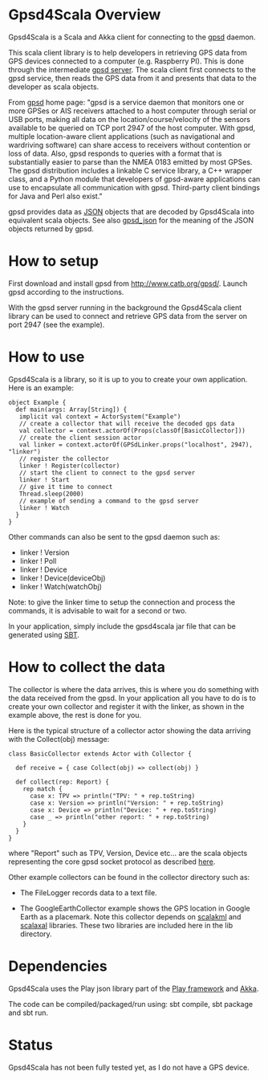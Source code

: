 # Gpsd4Scala Overview

Gpsd4Scala is a Scala and Akka client for connecting to the [gpsd](http://www.catb.org/gpsd/) daemon.

This scala client library is to help developers in retrieving GPS data from
GPS devices connected to a computer (e.g. Raspberry PI). This is done through the intermediate
[gpsd server](http://www.catb.org/gpsd/). The scala client first connects to the gpsd service, then reads the GPS data
from it and presents that data to the developer as scala objects.

From [gpsd](http://www.catb.org/gpsd/) home page:
"gpsd is a service daemon that monitors one or more GPSes or AIS receivers
attached to a host computer through serial or USB ports, making all data on
the location/course/velocity of the sensors available to be queried on TCP
port 2947 of the host computer. With gpsd, multiple location-aware client
applications (such as navigational and wardriving software) can share access
to receivers without contention or loss of data. Also, gpsd responds to queries
with a format that is substantially easier to parse than the NMEA 0183 emitted
by most GPSes. The gpsd distribution includes a linkable C service library,
a C++ wrapper class, and a Python module that developers of gpsd-aware applications
can use to encapsulate all communication with gpsd. Third-party client bindings
for Java and Perl also exist."

gpsd provides data as [JSON](http://www.json.org/) objects that are decoded by Gpsd4Scala
into equivalent scala objects. See also [gpsd_json](http://catb.org/gpsd/gpsd_json.html) for
the meaning of the JSON objects returned by gpsd.

# How to setup

First download and install gpsd from http://www.catb.org/gpsd/. Launch gpsd according to the instructions.

With the gpsd server running in the background the Gpsd4Scala client library can
be used to connect and retrieve GPS data from the server on port 2947 (see the example).

# How to use

Gpsd4Scala is a library, so it is up to you to create your own application.
Here is an example:

    object Example {
      def main(args: Array[String]) {
       implicit val context = ActorSystem("Example")
       // create a collector that will receive the decoded gps data
       val collector = context.actorOf(Props(classOf[BasicCollector]))
       // create the client session actor
       val linker = context.actorOf(GPSdLinker.props("localhost", 2947), "linker")
       // register the collector
       linker ! Register(collector)
       // start the client to connect to the gpsd server
       linker ! Start
       // give it time to connect
       Thread.sleep(2000)
       // example of sending a command to the gpsd server
       linker ! Watch
      }
    }

Other commands can also be sent to the gpsd daemon such as:

  - linker ! Version
  - linker ! Poll
  - linker ! Device
  - linker ! Device(deviceObj)
  - linker ! Watch(watchObj)

Note: to give the linker time to setup the connection and process the commands, it is
advisable to wait for a second or two.

In your application, simply include the gpsd4scala jar file that can be generated using [SBT](http://www.scala-sbt.org/).

# How to collect the data

The collector is where the data arrives, this is where you do something with the data received from the gpsd.
In your application all you have to do is to create your own collector and register it with the linker,
as shown in the example above, the rest is done for you.

Here is the typical structure of a collector actor showing the data arriving with the Collect(obj) message:

    class BasicCollector extends Actor with Collector {

      def receive = { case Collect(obj) => collect(obj) }

      def collect(rep: Report) {
        rep match {
          case x: TPV => println("TPV: " + rep.toString)
          case x: Version => println("Version: " + rep.toString)
          case x: Device => println("Device: " + rep.toString)
          case _ => println("other report: " + rep.toString)
        }
      }
    }

where "Report" such as TPV, Version, Device etc... are the scala objects representing
the core gpsd socket protocol as described [here](http://catb.org/gpsd/gpsd_json.html).

Other example collectors can be found in the collector directory such as:

  - The FileLogger records data to a text file.

  - The GoogleEarthCollector example shows the GPS location in Google Earth as a placemark.
Note this collector depends on [scalakml](https://github.com/workingDog/scalakml) and
[scalaxal](https://github.com/workingDog/scalaxal) libraries. These two libraries are included
here in the lib directory.

# Dependencies

Gpsd4Scala uses the Play json library part of the [Play framework](http://www.playframework.com/download)
and [Akka](http://akka.io/).

The code can be compiled/packaged/run using: sbt compile, sbt package and sbt run.

# Status

Gpsd4Scala has not been fully tested yet, as I do not have a GPS device.
